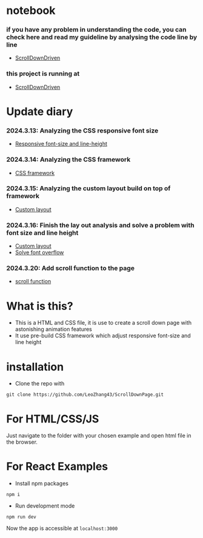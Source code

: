 # notebook
### if you have any problem in understanding the code, you can check here and read my guideline by analysing the code line by line
* [ScrollDownDriven](https://www.notion.so/ScrollDownDriven-e99cf642e67541cd8083b565a1acf478) 
### this project is running at 
* [ScrollDownDriven](https://leozhang43.github.io/ScrollDownPage/#snapping) 

# Update diary
### 2024.3.13: Analyzing the CSS responsive font size
* [Responsive font-size and line-height](https://sparkly-windscreen-f2a.notion.site/ScrollDownDriven-e99cf642e67541cd8083b565a1acf478) 
### 2024.3.14: Analyzing the CSS framework 
* [CSS framework](https://www.notion.so/CSS-framework-96304f818d5c47e2af05baf74f9e67e7)
### 2024.3.15: Analyzing the custom layout build on top of framework
* [Custom layout](https://www.notion.so/Custom-layout-acf94dabae83442fad601276d3381134)
### 2024.3.16: Finish the lay out analysis and solve a problem with font size and line height
* [Custom layout](https://www.notion.so/Custom-layout-acf94dabae83442fad601276d3381134)
* [Solve font overflow](https://www.notion.so/solving-the-font-size-overflow-problem-79ea6690c27b4c17a41e88a8e972e8fd)
### 2024.3.20: Add scroll function to the page
* [scroll function](https://www.notion.so/add-scrolling-function-82bc9a157c5c4baebc49712c38ba3d6c)

# What is this?
* This is a HTML and CSS file, it is use to create a scroll down page with astonishing animation features
* It use pre-build CSS framework which adjust responsive font-size and line height

# installation

* Clone the repo with
```
git clone https://github.com/LeoZhang43/ScrollDownPage.git
```

# For HTML/CSS/JS

Just navigate to the folder with your chosen example and open html file in the browser.

# For React Examples

* Install npm packages
```
npm i 
```
* Run development mode
```
npm run dev
```

Now the app is accessible at ```localhost:3000```